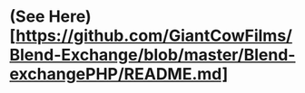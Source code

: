 # (See Here)[https://github.com/GiantCowFilms/Blend-Exchange/blob/master/Blend-exchangePHP/README.md]
